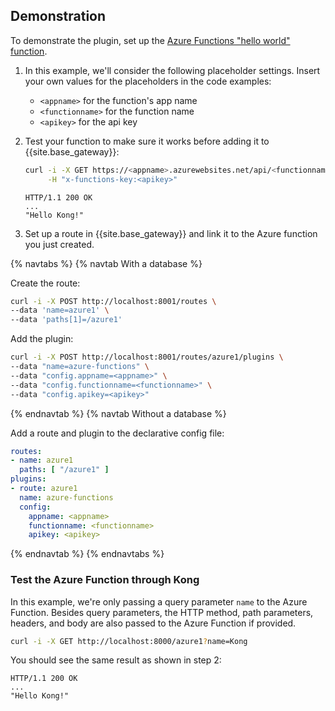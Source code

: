 ## Demonstration

To demonstrate the plugin, set up the [Azure Functions "hello world" function](https://docs.microsoft.com/en-us/azure/azure-functions/functions-create-first-azure-function).

1. In this example, we'll consider the following placeholder settings. Insert your own values
    for the placeholders in the code examples:

    - `<appname>` for the function's app name
    - `<functionname>` for the function name
    - `<apikey>` for the api key

2. Test your function to make sure it works before adding it to {{site.base_gateway}}:

    ```bash
    curl -i -X GET https://<appname>.azurewebsites.net/api/<functionname>?name=Kong \
         -H "x-functions-key:<apikey>"
    ```

    ```
    HTTP/1.1 200 OK
    ...
    "Hello Kong!"
    ```

3. Set up a route in {{site.base_gateway}} and link it to the Azure function you just created.

{% navtabs %}
{% navtab With a database %}

Create the route:

```bash
curl -i -X POST http://localhost:8001/routes \
--data 'name=azure1' \
--data 'paths[1]=/azure1'
```

Add the plugin:

```bash
curl -i -X POST http://localhost:8001/routes/azure1/plugins \
--data "name=azure-functions" \
--data "config.appname=<appname>" \
--data "config.functionname=<functionname>" \
--data "config.apikey=<apikey>"
```

{% endnavtab %}
{% navtab Without a database %}

Add a route and plugin to the declarative config file:

``` yaml
routes:
- name: azure1
  paths: [ "/azure1" ]
plugins:
- route: azure1
  name: azure-functions
  config:
    appname: <appname>
    functionname: <functionname>
    apikey: <apikey>
```
{% endnavtab %}
{% endnavtabs %}


### Test the Azure Function through Kong

In this example, we're only passing a query parameter `name` to the Azure
Function. Besides query parameters, the HTTP method, path parameters,
headers, and body are also passed to the Azure Function if provided.

```bash
curl -i -X GET http://localhost:8000/azure1?name=Kong
```

You should see the same result as shown in step 2:

```
HTTP/1.1 200 OK
...
"Hello Kong!"
```
